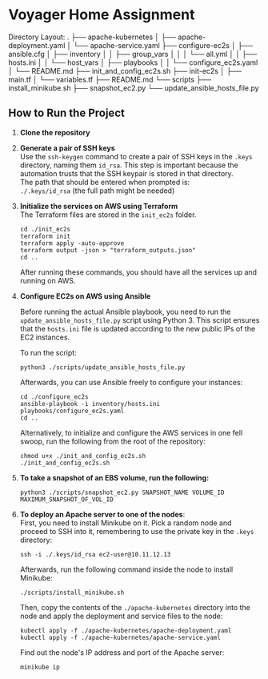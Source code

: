 # Voyager Home Assignment

Directory Layout:
. ├── apache-kubernetes │ ├── apache-deployment.yaml │ └── apache-service.yaml ├── configure-ec2s │ ├── ansible.cfg │ ├── inventory │ │ ├── group_vars │ │ │ └── all.yml │ │ ├── hosts.ini │ │ └── host_vars │ ├── playbooks │ │ └── configure_ec2s.yaml │ └── README.md ├── init_and_config_ec2s.sh ├── init-ec2s │ ├── main.tf │ └── variables.tf ├── README.md └── scripts ├── install_minikube.sh ├── snapshot_ec2.py └── update_ansible_hosts_file.py
    

## How to Run the Project

1. **Clone the repository**

2. **Generate a pair of SSH keys**  
   Use the `ssh-keygen` command to create a pair of SSH keys in the `.keys` directory, naming them `id_rsa`. This step is important because the automation trusts that the SSH keypair is stored in that directory.  
   The path that should be entered when prompted is:  
   `./.keys/id_rsa` (the full path might be needed)

3. **Initialize the services on AWS using Terraform**  
   The Terraform files are stored in the `init_ec2s` folder.

   `cd ./init_ec2s`  
   `terraform init`  
   `terraform apply -auto-approve`  
   `terraform output -json > "terraform_outputs.json"`  
   `cd ..`

   After running these commands, you should have all the services up and running on AWS.

4. **Configure EC2s on AWS using Ansible**  

   Before running the actual Ansible playbook, you need to run the `update_ansible_hosts_file.py` script using Python 3. This script ensures that the `hosts.ini` file is updated according to the new public IPs of the EC2 instances.

   To run the script:

   `python3 ./scripts/update_ansible_hosts_file.py`

   Afterwards, you can use Ansible freely to configure your instances:

   `cd ./configure_ec2s`  
   `ansible-playbook -i inventory/hosts.ini playbooks/configure_ec2s.yaml`  
   `cd ..`

   Alternatively, to initialize and configure the AWS services in one fell swoop, run the following from the root of the repository:

   `chmod u+x ./init_and_config_ec2s.sh`  
   `./init_and_config_ec2s.sh`

5. **To take a snapshot of an EBS volume, run the following:**

   `python3 ./scripts/snapshot_ec2.py SNAPSHOT_NAME VOLUME_ID MAXIMUM_SNAPSHOT_OF_VOL_ID`

6. **To deploy an Apache server to one of the nodes**:  
   First, you need to install Minikube on it. Pick a random node and proceed to SSH into it, remembering to use the private key in the `.keys` directory:

   `ssh -i ./.keys/id_rsa ec2-user@10.11.12.13`

   Afterwards, run the following command inside the node to install Minikube:

   `./scripts/install_minikube.sh`

   Then, copy the contents of the `./apache-kubernetes` directory into the node and apply the deployment and service files to the node:

   `kubectl apply -f ./apache-kubernetes/apache-deployment.yaml`  
   `kubectl apply -f ./apache-kubernetes/apache-service.yaml`

   Find out the node's IP address and port of the Apache server:

   `minikube ip`

